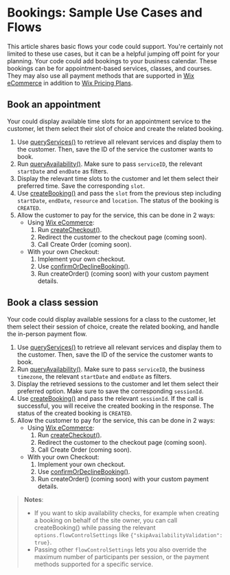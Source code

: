 # Bookings: Sample Use Cases and Flows

This article shares basic flows your code could support. You're certainly not
limited to these use cases, but it can be a helpful jumping off point for your
planning. Your code could add bookings to your business calendar. These
bookings can be for appointment-based services, classes, and courses. They may
also use all payment methods that are supported in
[Wix eCommerce](https://dev.wix.com/docs/velo/api-reference/wix-ecom-backend/introduction)
in addition to
[Wix Pricing Plans](https://dev.wix.com/docs/velo/api-reference/wix-pricing-plans-v2/introduction).

## Book an appointment

Your could display available time slots for an appointment service to the
customer, let them select their slot of choice and create the related booking.

1. Use [queryServices()](https://dev.wix.com/docs/velo/api-reference/wix-bookings-v2/services/query-services)
   to retrieve all relevant services and display them to the customer. Then,
   save the ID of the service the customer wants to book.
1. Run [queryAvailability()](https://dev.wix.com/docs/velo/api-reference/wix-bookings-v2/availability-calendar/query-availability).
   Make sure to pass `serviceID`, the relevant `startDate` and `endDate` as filters.
1. Display the relevant time slots to the customer and let them select their
   preferred time. Save the corresponding `slot`.
1. Use [createBooking()](https://dev.wix.com/docs/velo/api-reference/wix-bookings-v2/bookings/create-booking) 
   and pass the `slot` from the previous step including `startDate`, `endDate`,
   `resource` and `location`. The status of the booking is
   `CREATED`.
1. Allow the customer to pay for the service, this can be done in 2 ways:
   - Using [Wix eCommerce](https://dev.wix.com/docs/velo/api-reference/wix-ecom-backend/introduction):
      1. Run [createCheckout()](https://dev.wix.com/docs/velo/api-reference/wix-ecom-backend/checkout/create-checkout).
      1. Redirect the customer to the checkout page (coming soon).
      1. Call Create Order (coming soon).
   - With your own Checkout:
      1. Implement your own checkout.
      1. Use [confirmOrDeclineBooking()](https://dev.wix.com/docs/velo/api-reference/wix-bookings-v2/bookings/confirm-or-decline-booking).
      1. Run createOrder() (coming soon) with your custom payment details.

## Book a class session

Your code could display available sessions for a class to the customer, let
them select their session of choice, create the related booking, and handle the
in-person payment flow.

1. Use [queryServices()](https://dev.wix.com/docs/velo/api-reference/wix-bookings-v2/services/query-services)
   to retrieve all relevant services and display them to the customer. Then,
   save the ID of the service the customer wants to book.
1. Run [queryAvailability()](https://dev.wix.com/docs/velo/api-reference/wix-bookings-v2/availability-calendar/query-availability).
   Make sure to pass `serviceID`, the business `timezone`, the relevant `startDate` and `endDate` as
   filters.
1. Display the retrieved sessions to the customer and let them select their
   preferred option. Make sure to save the corresponding `sessionId`.
1. Use [createBooking()](https://dev.wix.com/docs/velo/api-reference/wix-bookings-v2/bookings/create-booking) 
   and pass the relevant `sessionId`. If the call is successful, you will receive
   the created booking in the response. The status of the created booking is
   `CREATED`.
1. Allow the customer to pay for the service, this can be done in 2 ways:
   - Using [Wix eCommerce](https://dev.wix.com/docs/velo/api-reference/wix-ecom-backend/introduction):
      1. Run [createCheckout()](https://dev.wix.com/docs/velo/api-reference/wix-ecom-backend/checkout/create-checkout).
      1. Redirect the customer to the checkout page (coming soon).
      1. Call Create Order (coming soon).
   - With your own Checkout:
      1. Implement your own checkout.
      1. Use [confirmOrDeclineBooking()](https://dev.wix.com/docs/velo/api-reference/wix-bookings-v2/bookings/confirm-or-decline-booking).
      1. Run createOrder() (coming soon) with your custom payment details.

> __Notes__:
> - If you want to skip availability checks, for example when creating a 
>   booking on behalf of the site owner, you can call createBooking() while 
>   passing the relevant `options.flowControlSettings` like 
>   `{"skipAvailabilityValidation": true}`.
> - Passing other `flowControlSettings` lets you also override the maximum
>   number of participants per session, or the payment methods 
>   supported for a specific service.